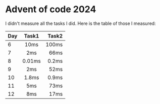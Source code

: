 # Advent of code 2024

I didn't measure all the tasks I did. Here is the table of those I measured:

| Day | Task1  | Task2 |
|-----|:------:|------:|
| 6   |  10ms  | 100ms |
| 7   |  2ms   |  66ms |
| 8   | 0.01ms | 0.2ms |
| 9   |  2ms   |  52ms |
| 10  | 1.8ms  | 0.9ms |
| 11  |  5ms   |  73ms |
| 12  |  8ms   |  17ms |

